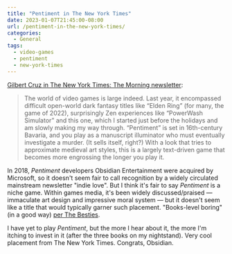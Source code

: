 ```yaml
---
title: "Pentiment in The New York Times"
date: 2023-01-07T21:45:00-08:00
url: /pentiment-in-the-new-york-times/
categories:
  - General
tags:
  - video-games
  - pentiment
  - new-york-times
---
```


[Gilbert Cruz in The New York Times: The Morning newsletter](https://messaging-custom-newsletters.nytimes.com/template/oakv2?uri=nyt%3A%2F%2Fnewsletter%2F6f797850-69f2-52f7-a877-c30c0470f409):

> The world of video games is large indeed. Last year, it encompassed difficult open-world dark fantasy titles like “Elden Ring” (for many, the game of 2022), surprisingly Zen experiences like “PowerWash Simulator” and this one, which I started just before the holidays and am slowly making my way through. “Pentiment” is set in 16th-century Bavaria, and you play as a manuscript illuminator who must eventually investigate a murder. (It sells itself, right?) With a look that tries to approximate medieval art styles, this is a largely text-driven game that becomes more engrossing the longer you play it.

In 2018, _Pentiment_ developers Obsidian Entertainment were acquired by Microsoft, so it doesn't seem fair to call recognition by a widely circulated mainstream newsletter "indie love". But I think it's fair to say _Pentiment_ is a niche game. Within games media, it's been widely discussed/praised — immaculate art design and impressive moral system — but it doesn't seem like a title that would typically garner such placement. "Books-level boring" (in a good way) [per The Besties](https://www.themcelroy.family/2022/12/16/23511914/the-besties-besties-2022-goty-extravaganza-part-one).

I have yet to play _Pentiment_, but the more I hear about it, the more I'm itching to invest in it (after the three books on my nightstand). Very cool placement from The New York Times. Congrats, Obsidian.
